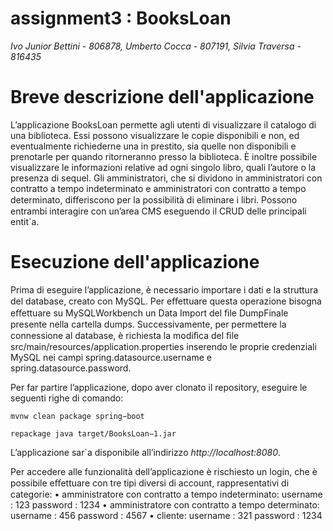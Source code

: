 # **assignment3 : BooksLoan**

*Ivo Junior Bettini - 806878, Umberto Cocca - 807191, Silvia Traversa - 816435*

# Breve descrizione dell'applicazione
L’applicazione BooksLoan permette agli utenti di visualizzare il catalogo di una biblioteca. 
Essi possono visualizzare le copie disponibili e non, ed eventualmente richiederne una in prestito, sia quelle non disponibili e prenotarle per quando ritorneranno presso la biblioteca. È inoltre possibile visualizzare le informazioni relative ad ogni singolo libro, quali l’autore o la presenza di sequel.
Gli amministratori, che si dividono in amministratori con contratto a tempo indeterminato e amministratori con contratto a tempo determinato, diﬀeriscono per la possibilità di eliminare i libri. Possono entrambi interagire con un’area CMS eseguendo il CRUD delle principali entit`a.

# Esecuzione dell'applicazione

Prima di eseguire l’applicazione, è necessario importare i dati e la struttura del database, creato con MySQL.
Per eﬀettuare questa operazione bisogna eﬀettuare su MySQLWorkbench un Data Import del ﬁle DumpFinale presente nella cartella dumps. 
Successivamente, per permettere la connessione al database, è richiesta la modiﬁca del ﬁle src/main/resources/application.properties
inserendo le proprie credenziali MySQL nei campi spring.datasource.username e spring.datasource.password.

Per far partire l’applicazione, dopo aver clonato il repository, eseguire le seguenti righe di comando:

`mvnw clean package spring−boot`

`repackage java target/BooksLoan−1.jar`

L’applicazione sar`a disponibile all’indirizzo *http://localhost:8080*.

Per accedere alle funzionalità dell’applicazione è rischiesto un login, che è possibile eﬀettuare con tre tipi diversi di account, rappresentativi di categorie: 
• amministratore con contratto a tempo indeterminato: username : 123 password : 1234
• amministratore con contratto a tempo determinato: username : 456 password : 4567
• cliente: username : 321 password : 1234
